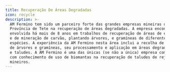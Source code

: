 ```yaml
---
title: Recuperação De Áreas Degradadas
icon: recycle
description: >-
  AM Fermino tem sido um parceiro forte das grandes empresas mineiras da
  Província de Tete na recuperação de áreas degradadas. A empresa encontra-se
  envolvida há mais de 8 anos em trabalhos de recuperação de áreas de empréstimo
  e de mineração de carvão, plantando árvores, e gramíneas de diferentes
  espécies. A experiência da AM Fermino nesta área inclui a recolha de sementes
  de árvores e gramíneas, seu processamento e aplicação em áreas degradas planas
  e taludes. A AM Fermino é uma das únicas (se não a única) empresa com técnicos
  com conhecimento de uso de biomantas na recuperação de taludes de rejeitos
  mineiros.
---
```


